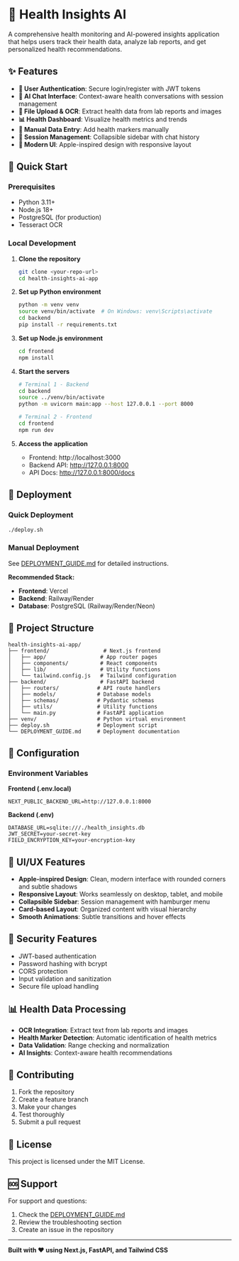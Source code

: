# 🏥 Health Insights AI

A comprehensive health monitoring and AI-powered insights application that helps users track their health data, analyze lab reports, and get personalized health recommendations.

## ✨ Features

- **🔐 User Authentication**: Secure login/register with JWT tokens
- **💬 AI Chat Interface**: Context-aware health conversations with session management
- **📄 File Upload & OCR**: Extract health data from lab reports and images
- **📊 Health Dashboard**: Visualize health metrics and trends
- **📱 Manual Data Entry**: Add health markers manually
- **🔄 Session Management**: Collapsible sidebar with chat history
- **🎨 Modern UI**: Apple-inspired design with responsive layout

## 🚀 Quick Start

### Prerequisites
- Python 3.11+
- Node.js 18+
- PostgreSQL (for production)
- Tesseract OCR

### Local Development

1. **Clone the repository**
   ```bash
   git clone <your-repo-url>
   cd health-insights-ai-app
   ```

2. **Set up Python environment**
   ```bash
   python -m venv venv
   source venv/bin/activate  # On Windows: venv\Scripts\activate
   cd backend
   pip install -r requirements.txt
   ```

3. **Set up Node.js environment**
   ```bash
   cd frontend
   npm install
   ```

4. **Start the servers**
   ```bash
   # Terminal 1 - Backend
   cd backend
   source ../venv/bin/activate
   python -m uvicorn main:app --host 127.0.0.1 --port 8000
   
   # Terminal 2 - Frontend
   cd frontend
   npm run dev
   ```

5. **Access the application**
   - Frontend: http://localhost:3000
   - Backend API: http://127.0.0.1:8000
   - API Docs: http://127.0.0.1:8000/docs

## 🚀 Deployment

### Quick Deployment
```bash
./deploy.sh
```

### Manual Deployment
See [DEPLOYMENT_GUIDE.md](DEPLOYMENT_GUIDE.md) for detailed instructions.

**Recommended Stack:**
- **Frontend**: Vercel
- **Backend**: Railway/Render
- **Database**: PostgreSQL (Railway/Render/Neon)

## 📁 Project Structure

```
health-insights-ai-app/
├── frontend/                 # Next.js frontend
│   ├── app/                 # App router pages
│   ├── components/          # React components
│   ├── lib/                 # Utility functions
│   └── tailwind.config.js   # Tailwind configuration
├── backend/                 # FastAPI backend
│   ├── routers/            # API route handlers
│   ├── models/             # Database models
│   ├── schemas/            # Pydantic schemas
│   ├── utils/              # Utility functions
│   └── main.py             # FastAPI application
├── venv/                   # Python virtual environment
├── deploy.sh               # Deployment script
└── DEPLOYMENT_GUIDE.md     # Deployment documentation
```

## 🔧 Configuration

### Environment Variables

**Frontend (.env.local)**
```
NEXT_PUBLIC_BACKEND_URL=http://127.0.0.1:8000
```

**Backend (.env)**
```
DATABASE_URL=sqlite:///./health_insights.db
JWT_SECRET=your-secret-key
FIELD_ENCRYPTION_KEY=your-encryption-key
```

## 🎨 UI/UX Features

- **Apple-inspired Design**: Clean, modern interface with rounded corners and subtle shadows
- **Responsive Layout**: Works seamlessly on desktop, tablet, and mobile
- **Collapsible Sidebar**: Session management with hamburger menu
- **Card-based Layout**: Organized content with visual hierarchy
- **Smooth Animations**: Subtle transitions and hover effects

## 🔐 Security Features

- JWT-based authentication
- Password hashing with bcrypt
- CORS protection
- Input validation and sanitization
- Secure file upload handling

## 📊 Health Data Processing

- **OCR Integration**: Extract text from lab reports and images
- **Health Marker Detection**: Automatic identification of health metrics
- **Data Validation**: Range checking and normalization
- **AI Insights**: Context-aware health recommendations

## 🤝 Contributing

1. Fork the repository
2. Create a feature branch
3. Make your changes
4. Test thoroughly
5. Submit a pull request

## 📝 License

This project is licensed under the MIT License.

## 🆘 Support

For support and questions:
1. Check the [DEPLOYMENT_GUIDE.md](DEPLOYMENT_GUIDE.md)
2. Review the troubleshooting section
3. Create an issue in the repository

---

**Built with ❤️ using Next.js, FastAPI, and Tailwind CSS**


